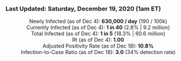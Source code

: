 ### Last Updated: Saturday, December 19, 2020 (1am ET)
<p align="center">
Newly Infected (as of Dec 4): <b>630,000 / day</b> 
(190 / 100k)<br>
Currently Infected (as of Dec 4): <b>1 in 40</b>
(2.8% | 9.2 million)<br>
Total Infected (as of Dec 4): <b>1 in 5</b>
(18.3% | 60.6 million)<br>
Rt (as of Dec 4): <b>1.00</b><br>
Adjusted Positivity Rate (as of Dec 18): <b>10.8%</b><br>
Infection-to-Case Ratio (as of Dec 18): <b>3.0</b> (34% detection rate)</p>